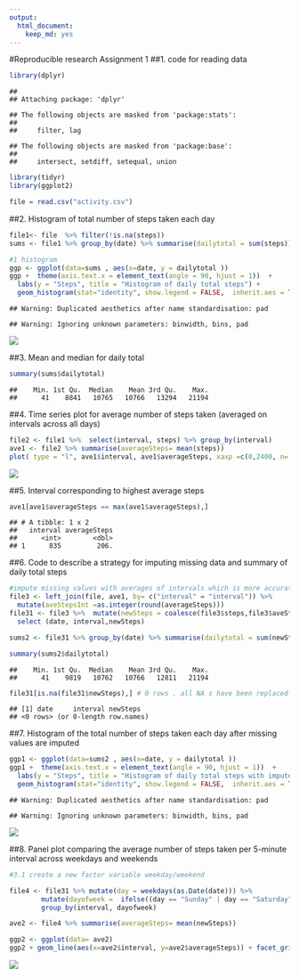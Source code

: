 ```yaml
---
output: 
  html_document: 
    keep_md: yes
---
```

#Reproducible research Assignment 1
##1. code for reading data


```r
library(dplyr)
```

```
## 
## Attaching package: 'dplyr'
```

```
## The following objects are masked from 'package:stats':
## 
##     filter, lag
```

```
## The following objects are masked from 'package:base':
## 
##     intersect, setdiff, setequal, union
```

```r
library(tidyr)
library(ggplot2)

file = read.csv("activity.csv")
```

##2. Histogram of total number of steps taken each day

```r
file1<- file  %>% filter(!is.na(steps)) 
sums <- file1 %>% group_by(date) %>% summarise(dailytotal = sum(steps))

#1 histogram 
ggp <- ggplot(data=sums , aes(x=date, y = dailytotal ))
ggp +  theme(axis.text.x = element_text(angle = 90, hjust = 1))  + 
  labs(y = "Steps", title = "Histogram of daily total steps") + 
  geom_histogram(stat="identity", show.legend = FALSE,  inherit.aes = TRUE, binwidth = 0.5, pad= 0, bins= 61)
```

```
## Warning: Duplicated aesthetics after name standardisation: pad
```

```
## Warning: Ignoring unknown parameters: binwidth, bins, pad
```

![](PA1_template_files/figure-html/unnamed-chunk-2-1.png)<!-- -->

##3. Mean and median for daily total


```r
summary(sums$dailytotal)
```

```
##    Min. 1st Qu.  Median    Mean 3rd Qu.    Max. 
##      41    8841   10765   10766   13294   21194
```

##4. Time series plot for average number of steps taken (averaged on intervals across all days)


```r
file2 <- file1 %>%  select(interval, steps) %>% group_by(interval) 
ave1 <- file2 %>% summarise(averageSteps= mean(steps))
plot( type = "l", ave1$interval, ave1$averageSteps, xaxp =c(0,2400, n= 100))
```

![](PA1_template_files/figure-html/unnamed-chunk-4-1.png)<!-- -->

##5. Interval corresponding to highest average steps 


```r
ave1[ave1$averageSteps == max(ave1$averageSteps),]
```

```
## # A tibble: 1 x 2
##   interval averageSteps
##      <int>        <dbl>
## 1      835         206.
```

##6. Code to describe a strategy for imputing missing data and summary of daily total steps

```r
#impute missing values with averages of intervals which is more accurate than daily averages.
file3 <- left_join(file, ave1, by= c("interval" = "interval")) %>%
  mutate(aveStepsInt =as.integer(round(averageSteps)))
file31 <- file3 %>%  mutate(newSteps = coalesce(file3$steps,file3$aveStepsInt)) %>%
  select (date, interval,newSteps)

sums2 <- file31 %>% group_by(date) %>% summarise(dailytotal = sum(newSteps))

summary(sums2$dailytotal)
```

```
##    Min. 1st Qu.  Median    Mean 3rd Qu.    Max. 
##      41    9819   10762   10766   12811   21194
```

```r
file31[is.na(file31$newSteps),] # 0 rows . all NA s have been replaced with interval average values
```

```
## [1] date     interval newSteps
## <0 rows> (or 0-length row.names)
```

##7. Histogram of the total number of steps taken each day after missing values are imputed

```r
ggp1 <- ggplot(data=sums2 , aes(x=date, y = dailytotal ))
ggp1 +  theme(axis.text.x = element_text(angle = 90, hjust = 1))  + 
  labs(y = "Steps", title = "Histogram of daily total steps with imputed values") + 
  geom_histogram(stat="identity", show.legend = FALSE,  inherit.aes = TRUE,binwidth = 0.5, pad= 0, bins= 61)
```

```
## Warning: Duplicated aesthetics after name standardisation: pad
```

```
## Warning: Ignoring unknown parameters: binwidth, bins, pad
```

![](PA1_template_files/figure-html/unnamed-chunk-7-1.png)<!-- -->

##8. Panel plot comparing the average number of steps taken per 5-minute interval across weekdays and weekends


```r
#3.1 create a new factor variable weekday/weekend

file4 <- file31 %>% mutate(day = weekdays(as.Date(date))) %>%
        mutate(dayofweek =  ifelse((day == "Sunday" | day == "Saturday"),"Weekend", "Weekday"))  %>% 
        group_by(interval, dayofweek)

ave2 <- file4 %>% summarise(averageSteps= mean(newSteps))

ggp2 <- ggplot(data= ave2)
ggp2 + geom_line(aes(x=ave2$interval, y=ave2$averageSteps)) + facet_grid(dayofweek ~ .) + ylab("No of steps")+ xlab(" Interval")
```

![](PA1_template_files/figure-html/unnamed-chunk-8-1.png)<!-- -->
